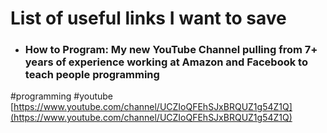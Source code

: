 # List of useful links I want to save

- ### How to Program: My new YouTube Channel pulling from 7+ years of experience working at Amazon and Facebook to teach people programming
\#programming #youtube\
[https://www.youtube.com/channel/UCZIoQFEhSJxBRQUZ1g54Z1Q](https://www.youtube.com/channel/UCZIoQFEhSJxBRQUZ1g54Z1Q)
